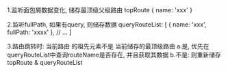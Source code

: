 1.监听面包屑数据变化, 储存最顶级父级路由
topRoute {
name: 'xxx'
}

2.监听fullPath, 如果有query, 则储存数据
queryRouteList: [
{
name: 'xxx',
fullPath: 'xxxx'
},
// ...
]

3.路由跳转时: 当前路由 的祖先元素不是 当前储存的最顶级路由
a.是, 优先在queryRouteList中查询routeName是否存在, 并且获取其数据
b.不是: 则重新储存 topRoute & queryRouteList
